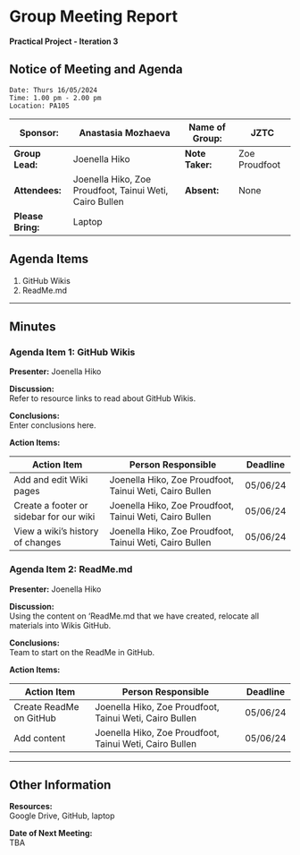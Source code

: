 ﻿# Group Meeting Report
**Practical Project - Iteration 3**

## Notice of Meeting and Agenda
~~~
Date: Thurs 16/05/2024  
Time: 1.00 pm - 2.00 pm  
Location: PA105  
~~~
| **Sponsor:** | Anastasia Mozhaeva | **Name of Group:** | JZTC |
|--------------|--------------------|--------------------|------|
| **Group Lead:** | Joenella Hiko | **Note Taker:** | Zoe Proudfoot |
| **Attendees:** | Joenella Hiko, Zoe Proudfoot, Tainui Weti, Cairo Bullen | **Absent:** | None |
| **Please Bring:** | Laptop | | |

## Agenda Items
1. GitHub Wikis
2. ReadMe.md

---

## Minutes

### Agenda Item 1: GitHub Wikis
**Presenter:** Joenella Hiko

**Discussion:**  
Refer to resource links to read about GitHub Wikis.

**Conclusions:**  
Enter conclusions here.

**Action Items:**

| **Action Item** | **Person Responsible** | **Deadline** |
|-----------------|------------------------|--------------|
| Add and edit Wiki pages | Joenella Hiko, Zoe Proudfoot, Tainui Weti, Cairo Bullen | 05/06/24 |
| Create a footer or sidebar for our wiki | Joenella Hiko, Zoe Proudfoot, Tainui Weti, Cairo Bullen | 05/06/24 |
| View a wiki’s history of changes | Joenella Hiko, Zoe Proudfoot, Tainui Weti, Cairo Bullen | 05/06/24 |

### Agenda Item 2: ReadMe.md
**Presenter:** Joenella Hiko

**Discussion:**  
Using the content on ‘ReadMe.md that we have created, relocate all materials into Wikis GitHub.

**Conclusions:**  
Team to start on the ReadMe in GitHub.

**Action Items:**

| **Action Item** | **Person Responsible** | **Deadline** |
|-----------------|------------------------|--------------|
| Create ReadMe on GitHub | Joenella Hiko, Zoe Proudfoot, Tainui Weti, Cairo Bullen | 05/06/24 |
| Add content | Joenella Hiko, Zoe Proudfoot, Tainui Weti, Cairo Bullen | 05/06/24 |

---

## Other Information
**Resources:**  
Google Drive, GitHub, laptop

**Date of Next Meeting:**  
TBA
